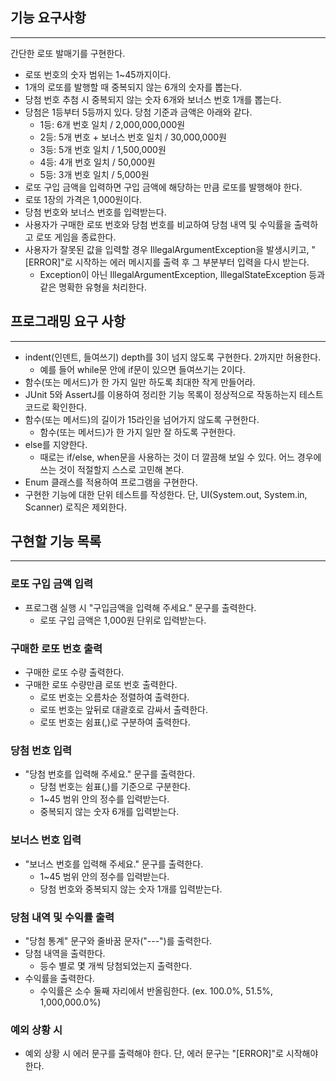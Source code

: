 ## 기능 요구사항

---
간단한 로또 발매기를 구현한다.

- 로또 번호의 숫자 범위는 1~45까지이다.
- 1개의 로또를 발행할 때 중복되지 않는 6개의 숫자를 뽑는다.
- 당첨 번호 추첨 시 중복되지 않는 숫자 6개와 보너스 번호 1개를 뽑는다.
- 당첨은 1등부터 5등까지 있다. 당첨 기준과 금액은 아래와 같다.
    - 1등: 6개 번호 일치 / 2,000,000,000원
    - 2등: 5개 번호 + 보너스 번호 일치 / 30,000,000원
    - 3등: 5개 번호 일치 / 1,500,000원
    - 4등: 4개 번호 일치 / 50,000원
    - 5등: 3개 번호 일치 / 5,000원
- 로또 구입 금액을 입력하면 구입 금액에 해당하는 만큼 로또를 발행해야 한다.
- 로또 1장의 가격은 1,000원이다.
- 당첨 번호와 보너스 번호를 입력받는다.
- 사용자가 구매한 로또 번호와 당첨 번호를 비교하여 당첨 내역 및 수익률을 출력하고 로또 게임을 종료한다.
- 사용자가 잘못된 값을 입력할 경우 IllegalArgumentException을 발생시키고, "[ERROR]"로 시작하는 에러 메시지를 출력 후 그 부분부터 입력을 다시 받는다.
    - Exception이 아닌 IllegalArgumentException, IllegalStateException 등과 같은 명확한 유형을 처리한다.

## 프로그래밍 요구 사항

---

- indent(인덴트, 들여쓰기) depth를 3이 넘지 않도록 구현한다. 2까지만 허용한다.
    - 예를 들어 while문 안에 if문이 있으면 들여쓰기는 2이다.
- 함수(또는 메서드)가 한 가지 일만 하도록 최대한 작게 만들어라.
- JUnit 5와 AssertJ를 이용하여 정리한 기능 목록이 정상적으로 작동하는지 테스트 코드로 확인한다.
- 함수(또는 메서드)의 길이가 15라인을 넘어가지 않도록 구현한다.
    - 함수(또는 메서드)가 한 가지 일만 잘 하도록 구현한다.
- else를 지양한다.
    - 때로는 if/else, when문을 사용하는 것이 더 깔끔해 보일 수 있다. 어느 경우에 쓰는 것이 적절할지 스스로 고민해 본다.
- Enum 클래스를 적용하여 프로그램을 구현한다.
- 구현한 기능에 대한 단위 테스트를 작성한다. 단, UI(System.out, System.in, Scanner) 로직은 제외한다.

## 구현할 기능 목록

---

### 로또 구입 금액 입력

- 프로그램 실행 시 "구입금액을 입력해 주세요." 문구를 출력한다.
    - 로또 구입 금액은 1,000원 단위로 입력받는다.

### 구매한 로또 번호 출력

- 구매한 로또 수량 출력한다.
- 구매한 로또 수량만큼 로또 번호 출력한다.
    - 로또 번호는 오름차순 정렬하여 출력한다.
    - 로또 번호는 앞뒤로 대괄호로 감싸서 출력한다.
    - 로또 번호는 쉼표(,)로 구분하여 출력한다.

### 당첨 번호 입력

- "당첨 번호를 입력해 주세요." 문구를 출력한다.
    - 당첨 번호는 쉼표(,)를 기준으로 구분한다.
    - 1~45 범위 안의 정수를 입력받는다.
    - 중복되지 않는 숫자 6개를 입력받는다.

### 보너스 번호 입력

- "보너스 번호를 입력해 주세요." 문구를 출력한다.
    - 1~45 범위 안의 정수를 입력받는다.
    - 당첨 번호와 중복되지 않는 숫자 1개를 입력받는다.

### 당첨 내역 및 수익률 출력

- "당첨 통계" 문구와 줄바꿈 문자("---")를 출력한다.
- 당첨 내역을 출력한다.
    - 등수 별로 몇 개씩 당첨되었는지 출력한다.
- 수익률을 출력한다.
    - 수익률은 소수 둘째 자리에서 반올림한다. (ex. 100.0%, 51.5%, 1,000,000.0%)

### 예외 상황 시

- 예외 상황 시 에러 문구를 출력해야 한다. 단, 에러 문구는 "[ERROR]"로 시작해야 한다.